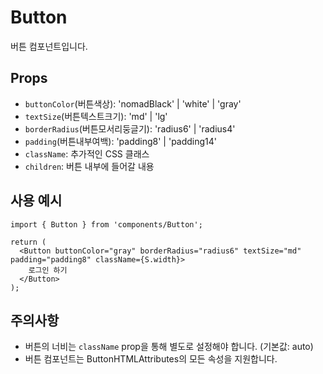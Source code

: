 <!-- 미리보기 열기:
.md 파일을 열고, Ctrl + Shift + V (Mac에서는 Cmd + Shift + V)를 누르면 바로 미리보기를 열 수 있습니다.
또는 우측 상단의 아이콘 메뉴에서 "Open Preview" 버튼을 클릭할 수 있습니다. -->

# Button

버튼 컴포넌트입니다.

## Props

- `buttonColor`(버튼색상): 'nomadBlack' | 'white' | 'gray'
- `textSize`(버튼텍스트크기): 'md' | 'lg'
- `borderRadius`(버튼모서리둥글기): 'radius6' | 'radius4'
- `padding`(버튼내부여백): 'padding8' | 'padding14'
- `className`: 추가적인 CSS 클래스
- `children`: 버튼 내부에 들어갈 내용

## 사용 예시

```tsx
import { Button } from 'components/Button';

return (
  <Button buttonColor="gray" borderRadius="radius6" textSize="md" padding="padding8" className={S.width}>
    로그인 하기
  </Button>
);
```

## 주의사항

- 버튼의 너비는 `className` prop을 통해 별도로 설정해야 합니다. (기본값: auto)
- 버튼 컴포넌트는 ButtonHTMLAttributes<HTMLButtonElement>의 모든 속성을 지원합니다.
